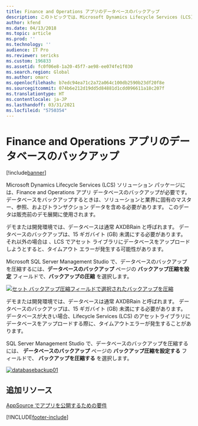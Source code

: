 ```yaml
---
title: Finance and Operations アプリのデータベースのバックアップ
description: このトピックでは、Microsoft Dynamics Lifecycle Services (LCS) ソリューション パッケージに必要なデータベースのバックアップに関する情報を提供します。
author: kfend
ms.date: 04/13/2018
ms.topic: article
ms.prod: ''
ms.technology: ''
audience: IT Pro
ms.reviewer: sericks
ms.custom: 196833
ms.assetid: fc0f06e8-1a20-45f7-ae98-ee074fe1f030
ms.search.region: Global
ms.author: omarc
ms.openlocfilehash: b7edc94ea71c2a72a064c100db2590b23df20f8e
ms.sourcegitcommit: 074b6e212d19dd5d84881d1cdd096611a18c207f
ms.translationtype: HT
ms.contentlocale: ja-JP
ms.lasthandoff: 03/31/2021
ms.locfileid: "5750354"
---
```

# <a name="back-up-the-databases-for-finance-and-operations-apps"></a>Finance and Operations アプリのデータベースのバックアップ

[!include[banner](../includes/banner.md)]

Microsoft Dynamics Lifecycle Services (LCS) ソリューション パッケージには、Finance and Operations アプリ データベースのバックアップが必要です。 データベースをバックアップするときは、ソリューションと業界に固有のマスター、参照、およびトランザクション データを含める必要があります。 このデータは販売前のデモ展開に使用されます。

デモまたは開発環境では、データベースは通常 AXDBRain と呼ばれます。 データベースのバックアップは、15 ギガバイト (GB) 未満にする必要があります。 それ以外の場合は 、LCS でアセット ライブラリにデータベースをアップロードしようとすると、タイムアウト エラーが発生する可能性があります。 

Microsoft SQL Server Management Studio で、データベースのバックアップを圧縮するには、**データベースのバックアップ** ページの **バックアップ圧縮を設定** フィールドで、**バックアップの圧縮** を選択します。

[![セット バックアップ圧縮フィールドで選択されたバックアップを圧縮](./media/databasebackup01.jpg)](./media/databasebackup01.jpg)

デモまたは開発環境では、データベースは通常 AXDBRain と呼ばれます。 データベースのバックアップは、15 ギガバイト (GB) 未満にする必要があります。 データベースが大きい場合、Lifecycle Services (LCS) のアセットライブラリにデータベースをアップロードする際に、タイムアウトエラーが発生することがあります。 
  
SQL Server Management Studio で、データベースのバックアップを圧縮するには、 **データベースのバックアップ** ページの **バックアップ圧縮を設定する** フィールドで、 **バックアップを圧縮する** を選択します。 

[![databasebackup01](./media/databasebackup01.jpg)](./media/databasebackup01.jpg)

## <a name="additional-resources"></a>追加リソース

[AppSource でアプリを公開するための要件](lcs-solutions-app-source.md)


[!INCLUDE[footer-include](../../../includes/footer-banner.md)]